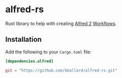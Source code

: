 # alfred-rs

Rust library to help with creating [Alfred 2][alfred] [Workflows][].

[alfred]: http://www.alfredapp.com
[Workflows]: http://support.alfredapp.com/workflows

## Installation

Add the following to your `Cargo.toml` file:

```toml
[dependencies.alfred]

git = "https://github.com/kballard/alfred-rs.git"
```
